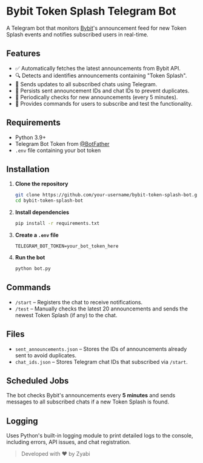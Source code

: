 # Bybit Token Splash Telegram Bot

A Telegram bot that monitors [Bybit](https://www.bybit.com)'s announcement feed for new Token Splash events and notifies subscribed users in real-time.

## Features

- ✅ Automatically fetches the latest announcements from Bybit API.
- 🔍 Detects and identifies announcements containing "Token Splash".
- 💬 Sends updates to all subscribed chats using Telegram.
- 🧠 Persists sent announcement IDs and chat IDs to prevent duplicates.
- 📅 Periodically checks for new announcements (every 5 minutes).
- 🔧 Provides commands for users to subscribe and test the functionality.

## Requirements

- Python 3.9+
- Telegram Bot Token from [@BotFather](https://t.me/BotFather)
- `.env` file containing your bot token

## Installation

1. **Clone the repository**

   ```bash
   git clone https://github.com/your-username/bybit-token-splash-bot.git
   cd bybit-token-splash-bot
   ```

2. **Install dependencies**

   ```bash
   pip install -r requirements.txt
   ```

3. **Create a `.env` file**

   ```env
   TELEGRAM_BOT_TOKEN=your_bot_token_here
   ```

4. **Run the bot**

   ```bash
   python bot.py
   ```

## Commands

- `/start` – Registers the chat to receive notifications.
- `/test` – Manually checks the latest 20 announcements and sends the newest Token Splash (if any) to the chat.

## Files

- `sent_announcements.json` – Stores the IDs of announcements already sent to avoid duplicates.
- `chat_ids.json` – Stores Telegram chat IDs that subscribed via `/start`.

## Scheduled Jobs

The bot checks Bybit's announcements every **5 minutes** and sends messages to all subscribed chats if a new Token Splash is found.

## Logging

Uses Python's built-in logging module to print detailed logs to the console, including errors, API issues, and chat registration.



> Developed with ❤️ by Zyabi